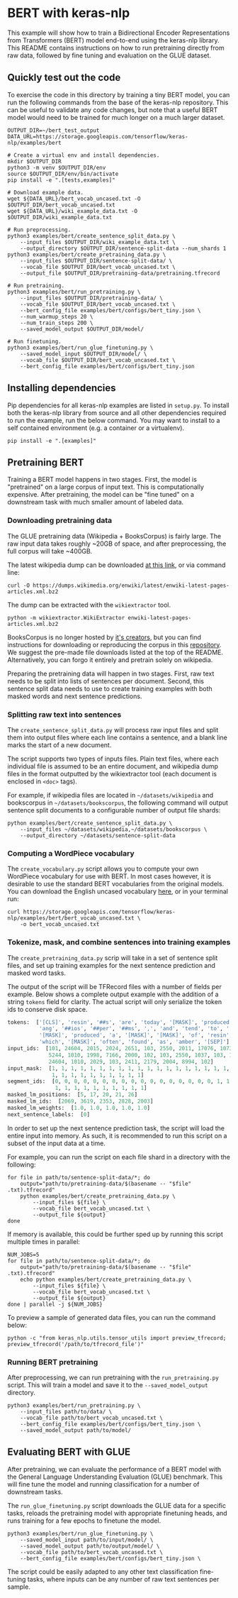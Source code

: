 # BERT with keras-nlp

This example will show how to train a Bidirectional Encoder
Representations from Transformers (BERT) model end-to-end using the keras-nlp
library. This README contains instructions on how to run pretraining directly
from raw data, followed by fine tuning and evaluation on the GLUE dataset.

## Quickly test out the code

To exercise the code in this directory by training a tiny BERT model, you can
run the following commands from the base of the keras-nlp repository. This can
be useful to validate any code changes, but note that a useful BERT model would
need to be trained for much longer on a much larger dataset.

```shell
OUTPUT_DIR=~/bert_test_output
DATA_URL=https://storage.googleapis.com/tensorflow/keras-nlp/examples/bert

# Create a virtual env and install dependencies.
mkdir $OUTPUT_DIR
python3 -m venv $OUTPUT_DIR/env
source $OUTPUT_DIR/env/bin/activate
pip install -e ".[tests,examples]"

# Download example data.
wget ${DATA_URL}/bert_vocab_uncased.txt -O $OUTPUT_DIR/bert_vocab_uncased.txt
wget ${DATA_URL}/wiki_example_data.txt -O $OUTPUT_DIR/wiki_example_data.txt

# Run preprocessing.
python3 examples/bert/create_sentence_split_data.py \
    --input_files $OUTPUT_DIR/wiki_example_data.txt \
    --output_directory $OUTPUT_DIR/sentence-split-data --num_shards 1
python3 examples/bert/create_pretraining_data.py \
    --input_files $OUTPUT_DIR/sentence-split-data/ \
    --vocab_file $OUTPUT_DIR/bert_vocab_uncased.txt \
    --output_file $OUTPUT_DIR/pretraining-data/pretraining.tfrecord

# Run pretraining.
python3 examples/bert/run_pretraining.py \
    --input_files $OUTPUT_DIR/pretraining-data/ \
    --vocab_file $OUTPUT_DIR/bert_vocab_uncased.txt \
    --bert_config_file examples/bert/configs/bert_tiny.json \
    --num_warmup_steps 20 \
    --num_train_steps 200 \
    --saved_model_output $OUTPUT_DIR/model/

# Run finetuning.
python3 examples/bert/run_glue_finetuning.py \
    --saved_model_input $OUTPUT_DIR/model/ \
    --vocab_file $OUTPUT_DIR/bert_vocab_uncased.txt \
    --bert_config_file examples/bert/configs/bert_tiny.json
```

## Installing dependencies

Pip dependencies for all keras-nlp examples are listed in `setup.py`. To install
both the keras-nlp library from source and all other dependencies required to
run the example, run the below command. You may want to install to a self
contained environment (e.g. a container or a virtualenv).

```shell
pip install -e ".[examples]"
```

## Pretraining BERT

Training a BERT model happens in two stages. First, the model is "pretrained" on
a large corpus of input text. This is computationally expensive. After
pretraining, the model can be "fine tuned" on a downstream task with much
smaller amount of labeled data.

### Downloading pretraining data

The GLUE pretraining data (Wikipedia + BooksCorpus) is fairly large. The raw
input data takes roughly ~20GB of space, and after preprocessing, the full
corpus will take ~400GB.

The latest wikipedia dump can be downloaded [at this link](https://dumps.wikimedia.org/enwiki/latest/enwiki-latest-pages-articles.xml.bz2),
or via command line:

```shell
curl -O https://dumps.wikimedia.org/enwiki/latest/enwiki-latest-pages-articles.xml.bz2 
```
The dump can be extracted with the `wikiextractor` tool.

```shell
python -m wikiextractor.WikiExtractor enwiki-latest-pages-articles.xml.bz2
```

BooksCorpus is no longer hosted by
[it's creators](https://yknzhu.wixsite.com/mbweb), but you can find instructions
for downloading or reproducing the corpus in this
[repository](https://github.com/soskek/bookcorpus). We suggest the pre-made file
downloads listed at the top of the README. Alternatively, you can forgo it 
entirely and pretrain solely on wikipedia.

Preparing the pretraining data will happen in two stages. First, raw text needs
to be split into lists of sentences per document. Second, this sentence split
data needs to use to create training examples with both masked words and
next sentence predictions.

### Splitting raw text into sentences

The `create_sentence_split_data.py` will process raw input files and split them
into output files where each line contains a sentence, and a blank line marks
the start of a new document.

The script supports two types of inputs files. Plain text files, where each
individual file is assumed to be an entire document, and wikipedia dump files
in the format outputted by the wikiextractor tool (each document is enclosed in
`<doc>` tags).

For example, if wikipedia files are located in `~/datasets/wikipedia` and
bookscorpus in `~/datasets/bookscorpus`, the following command will output
sentence split documents to a configurable number of output file shards:

```shell
python examples/bert/create_sentence_split_data.py \
    --input_files ~/datasets/wikipedia,~/datasets/bookscorpus \
    --output_directory ~/datasets/sentence-split-data
```

### Computing a WordPiece vocabulary

The `create_vocabulary.py` script allows you to compute your own WordPiece
vocabulary for use with BERT. In most cases however, it is desirable to use the
standard BERT vocabularies from the original models. You can download the
English uncased vocabulary
[here](https://storage.googleapis.com/tensorflow/keras-nlp/examples/bert/bert_vocab_uncased.txt),
or in your terminal run:

```shell
curl https://storage.googleapis.com/tensorflow/keras-nlp/examples/bert/bert_vocab_uncased.txt \
    -o bert_vocab_uncased.txt
```

### Tokenize, mask, and combine sentences into training examples

The `create_pretraining_data.py` scrip will take in a set of sentence split
files, and set up training examples for the next sentence prediction and masked
word tasks.

The output of the script will be TFRecord files with a number of fields per
example. Below shows a complete output example with the addition of a string
`tokens` field for clarity. The actual script will only serialize the token ids
to conserve disk space.

```python
tokens:  ['[CLS]', 'resin', '##s', 'are', 'today', '[MASK]', 'produced', 'by', 
          'ang', '##ios', '##per', '##ms', ',', 'and', 'tend', 'to', '[SEP]', 
          '[MASK]', 'produced', 'a', '[MASK]', '[MASK]', 'of', 'resin', ',', 
          'which', '[MASK]', 'often', 'found', 'as', 'amber', '[SEP]']
input_ids:  [101, 24604, 2015, 2024, 2651, 103, 2550, 2011, 17076, 10735, 4842,
             5244, 1010, 1998, 7166, 2000, 102, 103, 2550, 1037, 103, 103, 1997,
             24604, 1010, 2029, 103, 2411, 2179, 2004, 8994, 102]
input_mask:  [1, 1, 1, 1, 1, 1, 1, 1, 1, 1, 1, 1, 1, 1, 1, 1, 1, 1, 1, 1, 1, 1,
              1, 1, 1, 1, 1, 1, 1, 1, 1, 1]
segment_ids:  [0, 0, 0, 0, 0, 0, 0, 0, 0, 0, 0, 0, 0, 0, 0, 0, 0, 1, 1, 1, 1, 1,
               1, 1, 1, 1, 1, 1, 1, 1, 1, 1]
masked_lm_positions:  [5, 17, 20, 21, 26]
masked_lm_ids:  [2069, 3619, 2353, 2828, 2003]
masked_lm_weights:  [1.0, 1.0, 1.0, 1.0, 1.0]
next_sentence_labels:  [0]
```

In order to set up the next sentence prediction task, the script will load the
entire input into memory. As such, it is recommended to run this script on a
subset of the input data at a time.

For example, you can run the script on each file shard in a directory
with the following:

```shell
for file in path/to/sentence-split-data/*; do
    output="path/to/pretraining-data/$(basename -- "$file" .txt).tfrecord"
    python examples/bert/create_pretraining_data.py \
        --input_files ${file} \
        --vocab_file bert_vocab_uncased.txt \
        --output_file ${output}
done
```

If memory is available, this could be further sped up by running this script
multiple times in parallel:

```shell
NUM_JOBS=5
for file in path/to/sentence-split-data/*; do
    output="path/to/pretraining-data/$(basename -- "$file" .txt).tfrecord"
    echo python examples/bert/create_pretraining_data.py \
        --input_files ${file} \
        --vocab_file bert_vocab_uncased.txt \
        --output_file ${output}
done | parallel -j ${NUM_JOBS}
```

To preview a sample of generated data files, you can run the command below:

```shell
python -c "from keras_nlp.utils.tensor_utils import preview_tfrecord; preview_tfrecord('/path/to/tfrecord_file')"
```

### Running BERT pretraining

After preprocessing, we can run pretraining with the `run_pretraining.py`
script. This will train a model and save it to the `--saved_model_output`
directory.

```shell
python3 examples/bert/run_pretraining.py \
    --input_files path/to/data/ \
    --vocab_file path/to/bert_vocab_uncased.txt \
    --bert_config_file examples/bert/configs/bert_tiny.json \
    --saved_model_output path/to/model/
```

## Evaluating BERT with GLUE

After pretraining, we can evaluate the performance of a BERT model with the
General Language Understanding Evaluation (GLUE) benchmark. This will
fine tune the model and running classification for a number of downstream tasks.

The `run_glue_finetuning.py` script downloads the GLUE data for a specific
tasks, reloads the pretraining model with appropriate finetuning heads, and runs
training for a few epochs to finetune the model.

```shell
python3 examples/bert/run_glue_finetuning.py \
    --saved_model_input path/to/input/model/ \
    --saved_model_output path/to/output/model/ \
    --vocab_file path/to/bert_vocab_uncased.txt \
    --bert_config_file examples/bert/configs/bert_tiny.json \
```

The script could be easily adapted to any other text classification fine-tuning
tasks, where inputs can be any number of raw text sentences per sample.
